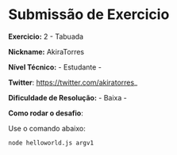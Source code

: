 # Submissão de Exercicio

**Exercicio:** 2 - Tabuada

**Nickname:** AkiraTorres

**Nível Técnico:** - Estudante -

**Twitter**: https://twitter.com/akiratorres_

**Dificuldade de Resolução:** - Baixa -

**Como rodar o desafio**: 

Use o comando abaixo: 
```bash
node helloworld.js argv1
```